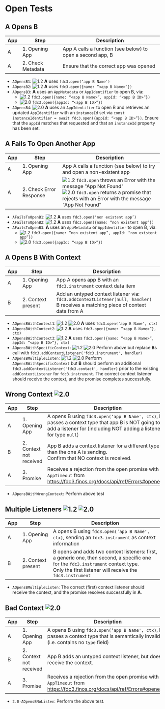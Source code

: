 # Open Tests 

## A Opens B  

| App | Step            | Description                                              |
|-----|-----------------|----------------------------------------------------------|
| A   | 1. Opening App  | App A calls a function (see below) to open a second app, B |
| A   | 2. Check Metadata | Ensure that the correct app was opened |

- `AOpensB1`:   ![1.2](https://img.shields.io/badge/FDC3-1.2-green) **A** uses `fdc3.open(‘app B Name’)` 
- `AOpensB2`: ![1.2](https://img.shields.io/badge/FDC3-1.2-green) **A** uses `fdc3.open({name: “<app B Name>”})` 
- `AOpensB3`:  **A** uses an `AppMetadata` or `AppIdentifier` to open B, via:
  - ![1.2](https://img.shields.io/badge/FDC3-1.2-green) `fdc3.open({name: “<app B Name>”, appId: “<app B ID>”})` 
  - ![2.0](https://img.shields.io/badge/FDC3-2.0-blue)  `fdc3.open({appId: “<app B ID>”})`
- `AOpensB4`:  ![2.0](https://img.shields.io/badge/FDC3-2.0-blue) **A** uses an `AppIdentifier` to open B and retrieves an updated `AppIdentifier` with an `instanceId` set via `const instanceIdentifier = await fdc3.open({appId: “<app B ID>”})`. Ensure that the `appId` matches that requested and that an `instanceId` property has been set.

## A Fails To Open Another App

| App | Step            | Description                                              |
|-----|-----------------|----------------------------------------------------------|
| A   | 1. Opening App  | App A calls a function (see below) to try and open a non-existent app |
| A   | 2. Check Error Response | ![1.2](https://img.shields.io/badge/FDC3-1.2-green) `fdc3.open` throws an Error with the message "App Not Found"<br/>![2.0](https://img.shields.io/badge/FDC3-2.0-blue) `fdc3.open` returns a promise that rejects with an Error with the message "App Not Found" |

- `AFailsToOpenB1`: ![1.2](https://img.shields.io/badge/FDC3-1.2-green) **A** uses `fdc3.open(‘non existent app’)` 
- `AFailsToOpenB2`: ![1.2](https://img.shields.io/badge/FDC3-1.2-green) **A** uses `fdc3.open({name: “non existent app”})` 
- `AFailsToOpenB3`:  **A** uses an `AppMetadata` or `AppIdentifier` to open B, via: 
  - ![1.2](https://img.shields.io/badge/FDC3-1.2-green) `fdc3.open({name: “non existent app”, appId: “non existent app”})` 
  - ![2.0](https://img.shields.io/badge/FDC3-2.0-blue)  `fdc3.open({appId: “<app B ID>”})`

## A Opens B With Context

| App | Step            | Description                                              |
|-----|-----------------|----------------------------------------------------------|
| A   | 1. Opening App     |App A opens app B with an `fdc3.instrument` context data item |
| B   | 2. Context present | Add an untyped context listener via: <br/>`fdc3.addContextListener(null, handler)` <br /> B receives a matching piece of context data from A |

- `AOpensBWithContext1`: ![1.2](https://img.shields.io/badge/FDC3-1.2-green) ![2.0](https://img.shields.io/badge/FDC3-2.0-blue) **A** uses `fdc3.open(‘app B Name', ctx)` 
- `AOpensBWithContext2`: ![1.2](https://img.shields.io/badge/FDC3-1.2-green) **A** uses `fdc3.open({name: “<app B Name>”}, ctx)` 
- `AOpensBWithContext3`: ![1.2](https://img.shields.io/badge/FDC3-1.2-green) **A** uses `fdc3.open({name: “<app B Name>”, appId: “<app B ID>”}, ctx)` 
- `AOpensBWithSpecificContext`: ![1.2](https://img.shields.io/badge/FDC3-1.2-green) ![2.0](https://img.shields.io/badge/FDC3-2.0-blue) Perform above but replace **B**s call with `fdc3.addContextListener('fdc3.instrument', handler)` 
- `AOpensBMultipleListen`: ![1.2](https://img.shields.io/badge/FDC3-1.2-green) ![2.0](https://img.shields.io/badge/FDC3-2.0-blue) Perform `AOpensBWithSpecificContext` but **B** should perform an additional `fdc3.addContextListener('fdc3.contact', handler)` prior to the existing `addContextListener` for `fdc3.instrument`.  The correct context listener should receive the context, and the promise completes successfully.  


## Wrong Context ![2.0](https://img.shields.io/badge/FDC3-2.0-blue)

| App | Step            | Description                                                                                                                   |
|-----|-----------------|-------------------------------------------------------------------------------------------------------------------------------|
| A   | 1. Opening App     | A opens B using `fdc3.open(‘app B Name', ctx)`, but passes a context type that app B is NOT going to add a listener for (including NOT adding a listener for type `null`)                                                                |
| B   | 2. Context not received | App B adds a context listener for a different type than the one A is sending.  <br/>Confirm that NO context is received.                         |
| A   | 3. Promise         | Receives a rejection from the open promise with `AppTimeout` from <br>https://fdc3.finos.org/docs/api/ref/Errors#openerror |

- `AOpensBWithWrongContext`: Perform above test

## Multiple Listeners  ![1.2](https://img.shields.io/badge/FDC3-1.2-green) ![2.0](https://img.shields.io/badge/FDC3-2.0-blue)

| App | Step            | Description                                                                                                                   |
|-----|-----------------|-------------------------------------------------------------------------------------------------------------------------------|
| A   | 1. Opening App     | A opens B using `fdc3.open(‘app B Name', ctx)`, sending an `fdc3.instrument` as context information    |
| B   | 2. Context present | B opens and adds two context listeners:  first, a generic one, then second, a specific one for the `fdc3.instrument` context type.  <br/>Only the first listener will receive the `fdc3.instrument`    |

-  `AOpensBMultipleListen`:  The correct (first) context listener should receive the context, and the promise resolves successfully in **A**.

## Bad Context ![2.0](https://img.shields.io/badge/FDC3-2.0-blue)

| App | Step            | Description                                                                                                                   |
|-----|-----------------|-------------------------------------------------------------------------------------------------------------------------------|
| A   | 1. Opening App     | A opens B using `fdc3.open(‘app B Name', ctx)`, but passes a context type that is semantically invalid (i.e. contains no `type` field)      |                                                          |
| B   | 2. Context not received | App B adds an untyped context listener, but doesn't receive the context.        |
| A   | 3. Promise         | Receives a rejection from the open promise with `AppTimeout` from <br>https://fdc3.finos.org/docs/api/ref/Errors#openerror |

- `2.0-AOpensBNoListen`: Perform the above test. 
